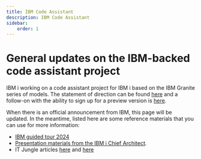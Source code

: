 ```yaml
---
title: IBM Code Assistant
description: IBM Code Assistant
sidebar:
    order: 1
---
```


# General updates on the IBM-backed code assistant project

IBM i working on a code assistant project for IBM i based on the IBM Granite series of models.
The statement of direction can be found [here](https://www.ibm.com/docs/en/announcements/statement-direction-code-assistant-rpg) and
a follow-on with the ability to sign up for a preview version is [here](https://www.ibm.com/new/announcements/introducing-the-upcoming-ibm-watsonx-code-assistant-for-i).

When there is an official announcement from IBM, this page will be updated. In the meantime,
listed here are some reference materials that you can use for more information:
- [IBM guided tour 2024](https://learn.common.org/products/ibm-i-guided-tour-2024)
- [Presentation materials from the IBM i Chief Architect](https://ibm.ent.box.com/s/gnwrypual5x7twi3rksmadhrcr77ml7d).
- IT Jungle articles [here](https://techchannel.com/modernization/rpg-code-assistant-steve-will-update/) and [here](https://techchannel.com/modernization/rpg-code-assistant-faqs/)
